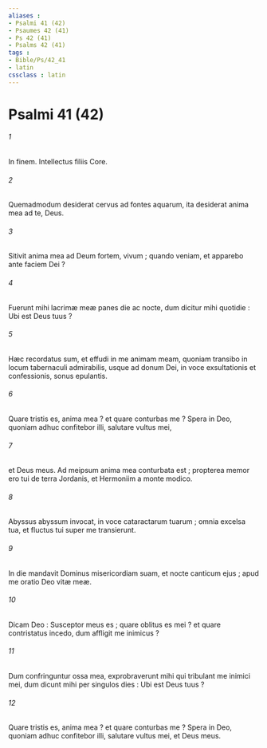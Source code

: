 ```yaml
---
aliases : 
- Psalmi 41 (42)
- Psaumes 42 (41)
- Ps 42 (41)
- Psalms 42 (41)
tags : 
- Bible/Ps/42_41
- latin
cssclass : latin
---
```


# Psalmi 41 (42)

###### 1
In finem. Intellectus filiis Core.
###### 2
Quemadmodum desiderat cervus ad fontes aquarum, ita desiderat anima mea ad te, Deus.
###### 3
Sitivit anima mea ad Deum fortem, vivum ; quando veniam, et apparebo ante faciem Dei ?
###### 4
Fuerunt mihi lacrimæ meæ panes die ac nocte, dum dicitur mihi quotidie : Ubi est Deus tuus ?
###### 5
Hæc recordatus sum, et effudi in me animam meam, quoniam transibo in locum tabernaculi admirabilis, usque ad donum Dei, in voce exsultationis et confessionis, sonus epulantis.
###### 6
Quare tristis es, anima mea ? et quare conturbas me ? Spera in Deo, quoniam adhuc confitebor illi, salutare vultus mei,
###### 7
et Deus meus. Ad meipsum anima mea conturbata est ; propterea memor ero tui de terra Jordanis, et Hermoniim a monte modico.
###### 8
Abyssus abyssum invocat, in voce cataractarum tuarum ; omnia excelsa tua, et fluctus tui super me transierunt.
###### 9
In die mandavit Dominus misericordiam suam, et nocte canticum ejus ; apud me oratio Deo vitæ meæ.
###### 10
Dicam Deo : Susceptor meus es ; quare oblitus es mei ? et quare contristatus incedo, dum affligit me inimicus ?
###### 11
Dum confringuntur ossa mea, exprobraverunt mihi qui tribulant me inimici mei, dum dicunt mihi per singulos dies : Ubi est Deus tuus ?
###### 12
Quare tristis es, anima mea ? et quare conturbas me ? Spera in Deo, quoniam adhuc confitebor illi, salutare vultus mei, et Deus meus.
